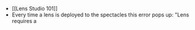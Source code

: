 - [[Lens Studio 101]]
- Every time a lens is deployed to the spectacles this error pops up: "Lens requires a